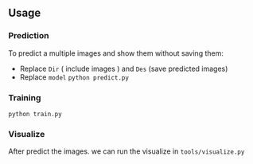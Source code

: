
## Usage

### Prediction

To predict a multiple images and show them without saving them:
- Replace `Dir` ( include images ) and `Des` (save predicted images)
- Replace `model` 
`python predict.py `

### Training

`python train.py ` 
### Visualize 
After predict the images. we can run the visualize in `tools/visualize.py`

